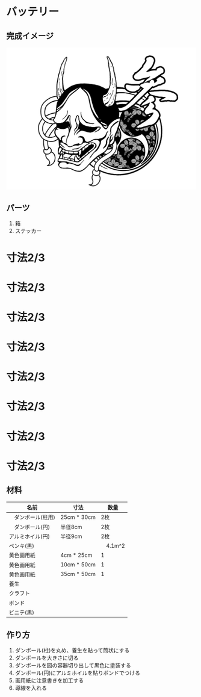 # バッテリー
## 完成イメージ
![](img/test.png)
## パーツ
1. 箱
2. ステッカー


# 寸法2/3
# 寸法2/3
# 寸法2/3
# 寸法2/3
# 寸法2/3
# 寸法2/3
# 寸法2/3
# 寸法2/3


## 材料
| 名前 | 寸法 | 数量 | 
| -- | -- | -- |
|　ダンボール(柱用) |  25cm * 30cm | 2枚 | 
|　ダンボール(円)　 | 半径8cm | 2枚 | 
| アルミホイル(円) | 半径9cm | 2枚 |
| ペンキ(黒) |　 |　4.1m^2 |
| 黄色画用紙| 4cm * 25cm| 1|
| 黄色画用紙| 10cm * 50cm| 1|
| 黄色画用紙| 35cm * 50cm| 1|
| 養生 | | |
| クラフト | | |
| ボンド | | |
| ビニテ(黒)| | |


## 作り方
1. ダンボール(柱)を丸め、養生を貼って筒状にする
2. ダンボールを大きさに切る
3. ダンボールを図の容器切り出して黒色に塗装する
4. ダンボール(円)にアルミホイルを貼りボンドでつける
5. 画用紙に注意書きを加工する
6. 導線を入れる